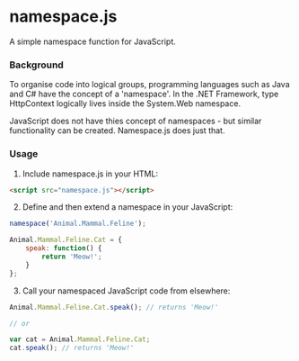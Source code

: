 # namespace.js
A simple namespace function for JavaScript.

### Background
To organise code into logical groups, programming languages such as Java and C# have the concept of a 'namespace'. In the .NET Framework, type HttpContext logically lives inside the System.Web namespace.

JavaScript does not have thies concept of namespaces - but similar functionality can be created. Namespace.js does just that.

### Usage
1) Include namespace.js in your HTML:

```html
<script src="namespace.js"></script>
```

2) Define and then extend a namespace in your JavaScript:

```javascript
namespace('Animal.Mammal.Feline');

Animal.Mammal.Feline.Cat = {
    speak: function() {
    	return 'Meow!';
    }
};
```

3) Call your namespaced JavaScript code from elsewhere:

```javascript
Animal.Mammal.Feline.Cat.speak(); // returns 'Meow!'

// or

var cat = Animal.Mammal.Feline.Cat;
cat.speak(); // returns 'Meow!'
```